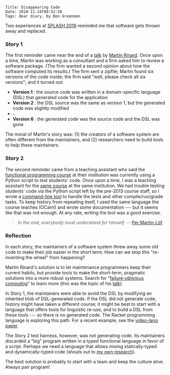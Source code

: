     Title: Disappearing Code
    Date: 2018-11-24T09:52:58
    Tags: dear diary, by Ben Greenman

Two experiences at [SPLASH 2018](https://2018.splashcon.org/home)
reminded me that software gets thrown away and replaced.

<!-- more -->

### Story 1

The first reminder came near the end of a [talk][rinard] by
 [Martin Rinard](https://people.csail.mit.edu/rinard/).
Once upon a time, Martin was working as a consultant and a firm asked him to
 review a software package.
(The firm wanted a second opinion about how the software computed its results.)
The firm sent a zipfile; Martin found six versions of the code inside; the
 firm said "well, please check all six versions"; and it turned out:

- **Version 1** : the source code was written in a domain-specific language
  (DSL) that generated code for the application
- **Version 2** : the DSL source was the same as version 1, but the generated
  code was slightly modified
- ...
- **Version 6** : the generated code was the source code and the DSL was gone

The moral of Martin's story was: 
 (1) the creators of a software system are often different from the maintainers,
 and (2) researchers need to build tools to help these maintainers.
 

### Story 2

The second reminder came from a teaching assistant who said the
 [functional programming course](https://www.cs.cornell.edu/courses/cs3110/2018fa/)
 at their institution was currently using a Python script
 to test students' code.
Once upon a time, I was a teaching assistant for the
 [same course](https://www.cs.cornell.edu/courses/cs3110/2014sp/) at the same
 institution.
We had trouble testing students' code via the Python script
 left by the pre-2013 course staff, so I wrote a
 [command-line tool][cs3110-cli] to handle the tests and other
 compile/run/grade tasks.
To keep history from repeating itself, I used the same language the course
 teaches (OCaml) and wrote some documentation --- but it seems like that was
 not enough.
At any rate, writing the tool was a good exercise.

> _In the end, everybody must understand for himself._ -- [Per Martin-Löf](https://dl.acm.org/citation.cfm?id=3731)


### Reflection

In each story, the maintainers of a software system threw away some old
 code to make their job easier in the short term.
How can we stop this "re-inventing the wheel" from happening?

Martin Rinard's solution is to let maintenance programmers keep their current
 habits, but provide tools to make the short-term, pragmatic solutions into a
 more robust systems.
Search for "[failure-oblivious computing](https://people.csail.mit.edu/rinard/paper/osdi04.pdf)"
 to learn more (this was the topic of his [talk][rinard]).

In Story 1, the maintainers were able to avoid the DSL by modifying an
 inherited blob of DSL-generated code.
If the DSL did not generate code, history might have taken a different course;
 it might be best to start with a language that offers tools for linguistic
 re-use, and to build a DSL from these tools --- so there is no generated code.
The Racket programming language is exploring this path.
For a recent example, see the [video-lang paper](https://www2.ccs.neu.edu/racket/pubs/icfp17-acf.pdf).

The Story 2 test harness, however, was not generating code.
Its maintainers discarded a "big" program written in a typed
 functional language in favor of a script.
Perhaps we need a language that allows mixing statically-typed and
 dynamically-typed code (shouts out to
 [my own research](https://www2.ccs.neu.edu/racket/pubs/icfp18-gf.pdf)).

The best solution is probably to start with a team and keep the culture alive.
Always pair program!

[rinard]: https://conf.researchr.org/event/sle-2018/papers-a-new-approach-for-software-correctness-and-reliability
[cs3110-cli]: https://gitlab.com/bengreenman/ocaml_tools/
